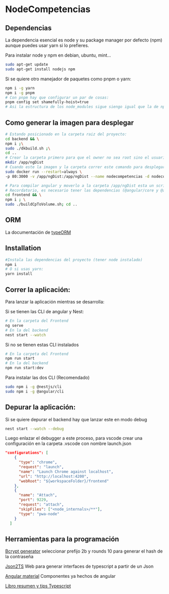 # NodeCompetencias

## Dependencias

La dependencia esencial es node y su package manager por defecto (npm) aunque puedes usar yarn si lo prefieres.

Para instalar node y npm en debian, ubuntu, mint...

```bash
sudo apt-get update
sudo apt-get install nodejs npm
```

Si se quiere otro manejador de paquetes como pnpm o yarn:

```bash
npm i -g yarn
npm i -g pnpm
# Con pnpm hay que configurar un par de cosas:
pnpm config set shamefully-hoist=true
# Asi la estructura de los node_modules sigue siengo igual que la de npm
```

## Como generar la imagen para desplegar

```bash
# Estando posicionado en la carpeta raiz del proyecto:
cd backend && \
npm i ;\
sudo ./dkbuild.sh ;\
cd ..
# Crear la carpeta primero para que el owner no sea root sino el usuario
mkdir /app/ngDist
# Cuando este la imagen y la carpeta correr este comando para desplegarlo, en el volumen ha de estar la carpeta del compilado de angular
sudo docker run --restart=always \
-p 80:3000 -v /app/ngDist:/app/ngDist --name nodecompetencias -d nodecompetencias

# Para compilar angular y moverlo a la carpeta /app/ngDist esta un script dentro de frontend
# Recordatorio, es necesario tener las dependencias (@angular/core y @angular/compiler) para compilarlo sino da error, con este comando las instala y compila:
cd frontend && \
npm i ; \
sudo ./buildCpToVolume.sh; cd ..
```

## ORM

La documentación de [typeORM](https://orkhan.gitbook.io/typeorm/docs)

## Installation

```bash
#Instala las dependencias del proyecto (tener node instalado)
npm i
# O si usas yarn:
yarn install
```

## Correr la aplicación:

Para lanzar la aplicación mientras se desarrolla:

Si se tienen las CLI de angular y Nest:

```bash
# En la carpeta del Frontend
ng serve
# En la del backend
nest start --watch
```

Si no se tienen estas CLI instalados

```bash
# En la carpeta del Frontend
npm run start
# En la del backend
npm run start:dev
```

Para instalar las dos CLI (Recomendado)

```sh
sudo npm i -g @nestjs/cli
sudo npm i -g @angular/cli
```

## Depurar la aplicación:

Si se quiere depurar el backend hay que lanzar este en modo debug

```bash
nest start --watch --debug
```

Luego enlazar el debugger a este proceso, para vscode crear una configuración en la carpeta .vscode con nombre launch.json

```json
"configurations": [
    {
      "type": "chrome",
      "request": "launch",
      "name": "Launch Chrome against localhost",
      "url": "http://localhost:4200",
      "webRoot": "${workspaceFolder}/frontend"
    },
    {
      "name": "Attach",
      "port": 9229,
      "request": "attach",
      "skipFiles": ["<node_internals>/**"],
      "type": "pwa-node"
    }
  ]
```

## Herramientas para la programación

[Bcrypt generator](https://bcrypthashgenerator.tool-kit.dev/) seleccionar prefijo 2b y rounds 10 para generar el hash de la contraseña

[Json2TS](http://www.json2ts.com/) Web para generar interfaces de typescript a partir de un Json

[Angular material](https://material.angular.io/) Componentes ya hechos de angular

[Libro resumen y tips Typescript](https://basarat.gitbook.io/typescript/)
